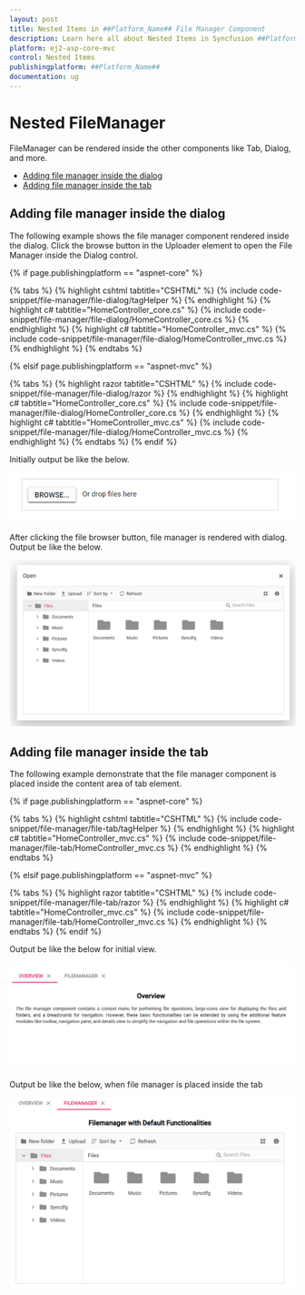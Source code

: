 ```yaml
---
layout: post
title: Nested Items in ##Platform_Name## File Manager Component
description: Learn here all about Nested Items in Syncfusion ##Platform_Name## File Manager component and more.
platform: ej2-asp-core-mvc
control: Nested Items
publishingplatform: ##Platform_Name##
documentation: ug
---
```


# Nested FileManager

FileManager can be rendered inside the other components like Tab, Dialog, and more.

* [Adding file manager inside the dialog](#adding-file-manager-inside-the-dialog)
* [Adding  file manager inside the tab](#adding-file-manager-inside-the-tab)

## Adding file manager inside the dialog

The following example shows the file manager component rendered inside the dialog. Click the browse button in the Uploader element to open the File Manager inside the Dialog control.

{% if page.publishingplatform == "aspnet-core" %}

{% tabs %}
{% highlight cshtml tabtitle="CSHTML" %}
{% include code-snippet/file-manager/file-dialog/tagHelper %}
{% endhighlight %}
{% highlight c# tabtitle="HomeController_core.cs" %}
{% include code-snippet/file-manager/file-dialog/HomeController_core.cs %}
{% endhighlight %}
{% highlight c# tabtitle="HomeController_mvc.cs" %}
{% include code-snippet/file-manager/file-dialog/HomeController_mvc.cs %}
{% endhighlight %}
{% endtabs %}

{% elsif page.publishingplatform == "aspnet-mvc" %}

{% tabs %}
{% highlight razor tabtitle="CSHTML" %}
{% include code-snippet/file-manager/file-dialog/razor %}
{% endhighlight %}
{% highlight c# tabtitle="HomeController_core.cs" %}
{% include code-snippet/file-manager/file-dialog/HomeController_core.cs %}
{% endhighlight %}
{% highlight c# tabtitle="HomeController_mvc.cs" %}
{% include code-snippet/file-manager/file-dialog/HomeController_mvc.cs %}
{% endhighlight %}
{% endtabs %}
{% endif %}



Initially output be like the below.

![FileManager upload ](../images/file_upload.PNG)

After clicking the file browser button, file manager is rendered with dialog. Output be like the below.

![FileManager inside dialog ](../images/file_dialog.PNG)

## Adding file manager inside the tab

The following example demonstrate that the file manager component is placed inside the content area of tab element.

{% if page.publishingplatform == "aspnet-core" %}

{% tabs %}
{% highlight cshtml tabtitle="CSHTML" %}
{% include code-snippet/file-manager/file-tab/tagHelper %}
{% endhighlight %}
{% highlight c# tabtitle="HomeController_mvc.cs" %}
{% include code-snippet/file-manager/file-tab/HomeController_mvc.cs %}
{% endhighlight %}
{% endtabs %}

{% elsif page.publishingplatform == "aspnet-mvc" %}

{% tabs %}
{% highlight razor tabtitle="CSHTML" %}
{% include code-snippet/file-manager/file-tab/razor %}
{% endhighlight %}
{% highlight c# tabtitle="HomeController_mvc.cs" %}
{% include code-snippet/file-manager/file-tab/HomeController_mvc.cs %}
{% endhighlight %}
{% endtabs %}
{% endif %}



Output be like the below for initial view.

![FileManager inside tab ](../images/file_tab.PNG)

Output be like the below, when file manager is placed inside the tab

![FileManager inside tab ](../images/file_tab_item.PNG)